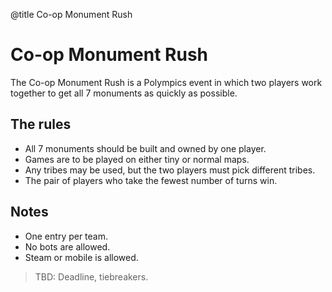 @title Co-op Monument Rush

# Co-op Monument Rush

The Co-op Monument Rush is a Polympics event in which two players work together to get all 7 monuments as quickly as possible.

## The rules

- All 7 monuments should be built and owned by one player.
- Games are to be played on either tiny or normal maps.
- Any tribes may be used, but the two players must pick different tribes.
- The pair of players who take the fewest number of turns win.

## Notes

- One entry per team.
- No bots are allowed.
- Steam or mobile is allowed.

> TBD: Deadline, tiebreakers.
